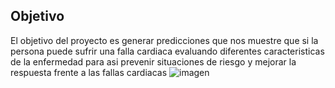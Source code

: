 ## Objetivo 
El objetivo del proyecto es generar predicciones que nos muestre que si la persona puede sufrir una falla cardiaca evaluando diferentes caracteristicas de la enfermedad para asi prevenir situaciones de riesgo y mejorar la respuesta frente a las fallas cardiacas
![imagen](https://api.parashospitals.com/uploads/2021/03/Prevention-of-Heart-Disease.png)
